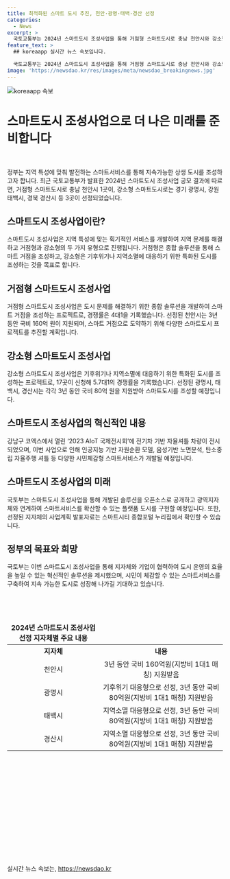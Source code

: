 ```yaml
---
title: 최적화된 스마트 도시 추진, 천안·광명·태백·경산 선정
categories:
  - News
excerpt: >
  국토교통부는 2024년 스마트도시 조성사업을 통해 거점형 스마트도시로 충남 천안시와 강소형으로 경기 광명시, 강원 태백시, 경북 경산시를 선정했다. 해당 사업은 지자체와 민간기업이 협력하여 지역의 문제를 해결하고 지속 가능한 도시를 조성하는데 중점을 두고 있다. 선택된 지자체들은 국비 지원을 받아 지역 특성에 맞는 스마트서비스를 구현할 예정이며, 이로써 지속 가능한 도시로 성장하고자 한다. 또한, 해당 솔루션은 오픈소스로 공개되어 다른 지자체에도 확산될 수 있을 것으로 예상된다. 강소형 스마트도시 조성사업은 기후위기 대응형, 지역소멸 대응형 등 다양한 형태의 지원을 제공하며, 도시 경제를 활성화하고 지역 특화산업을 육성할 것으로 기대된다.
feature_text: >
  ## koreaapp 실시간 뉴스 속보입니다.

  국토교통부는 2024년 스마트도시 조성사업을 통해 거점형 스마트도시로 충남 천안시와 강소형으로 경기 광명시, 강원 태백시, 경북 경산시를 선정했다. 해당 사업은 지자체와 민간기업이 협력하여 지역의 문제를 해결하고 지속 가능한 도시를 조성하는데 중점을 두고 있다. 선택된 지자체들은 국비 지원을 받아 지역 특성에 맞는 스마트서비스를 구현할 예정이며, 이로써 지속 가능한 도시로 성장하고자 한다. 또한, 해당 솔루션은 오픈소스로 공개되어 다른 지자체에도 확산될 수 있을 것으로 예상된다. 강소형 스마트도시 조성사업은 기후위기 대응형, 지역소멸 대응형 등 다양한 형태의 지원을 제공하며, 도시 경제를 활성화하고 지역 특화산업을 육성할 것으로 기대된다.
image: 'https://newsdao.kr/res/images/meta/newsdao_breakingnews.jpg'
---
```


<p><img src="https://newsdao.kr/res/images/meta/newsdao_breakingnews.jpg" alt="koreaapp 속보" /></p>

<h1 data-ke-size="size26"><b>스마트도시 조성사업으로 더 나은 미래를 준비합니다</b></h1>

<p data-ke-size="size16">&nbsp;</p>

<p>정부는 지역 특성에 맞춰 발전하는 스마트서비스를 통해 지속가능한 상생 도시를 조성하고자 합니다. 최근 국토교통부가 발표한 2024년 스마트도시 조성사업 공모 결과에 따르면, 거점형 스마트도시로 충남 천안시 1곳이, 강소형 스마트도시로는 경기 광명시, 강원 태백시, 경북 경산시 등 3곳이 선정되었습니다.</p></p>

<h2 data-ke-size="size24"><b>스마트도시 조성사업이란?</b></h2>

<p data-ke-size="size16">스마트도시 조성사업은 지역 특성에 맞는 획기적인 서비스를 개발하여 지역 문제를 해결하고 거점형과 강소형의 두 가지 유형으로 진행됩니다. 거점형은 종합 솔루션을 통해 스마트 거점을 조성하고, 강소형은 기후위기나 지역소멸에 대응하기 위한 특화된 도시를 조성하는 것을 목표로 합니다.</p>

<h2 data-ke-size="size24">거점형 스마트도시 조성사업</h2>

<p data-ke-size="size16">거점형 스마트도시 조성사업은 도시 문제를 해결하기 위한 종합 솔루션을 개발하여 스마트 거점을 조성하는 프로젝트로, 경쟁률은 4대1을 기록했습니다. 선정된 천안시는 3년 동안 국비 160억 원이 지원되며, 스마트 거점으로 도약하기 위해 다양한 스마트도시 프로젝트를 추진할 계획입니다.</p>

<h2 data-ke-size="size24"><b>강소형 스마트도시 조성사업</b></h2>

<p data-ke-size="size16">강소형 스마트도시 조성사업은 기후위기나 지역소멸에 대응하기 위한 특화된 도시를 조성하는 프로젝트로, 17곳이 신청해 5.7대1의 경쟁률을 기록했습니다. 선정된 광명시, 태백시, 경산시는 각각 3년 동안 국비 80억 원을 지원받아 스마트도시를 조성할 예정입니다.</p>

<h2 data-ke-size="size24">스마트도시 조성사업의 혁신적인 내용</h2>

<p data-ke-size="size16">강남구 코엑스에서 열린 ‘2023 AIoT 국제전시회’에 전기차 기반 자율셔틀 차량이 전시되었으며, 이번 사업으로 인해 인공지능 기반 자원순환 모델, 음성기반 노면분석, 탄소중립 자율주행 셔틀 등 다양한 시민체감형 스마트서비스가 개발될 예정입니다.</p>

<h2 data-ke-size="size24">스마트도시 조성사업의 미래</h2>

<p data-ke-size="size16">국토부는 스마트도시 조성사업을 통해 개발된 솔루션을 오픈소스로 공개하고 광역지자체와 연계하여 스마트서비스를 확산할 수 있는 플랫폼 도시를 구현할 예정입니다. 또한, 선정된 지자체의 사업계획 발표자료는 스마트시티 종합포털 누리집에서 확인할 수 있습니다.</p>

<h2 data-ke-size="size24">정부의 목표와 희망</h2>

<p data-ke-size="size16">국토부는 이번 스마트도시 조성사업을 통해 지자체와 기업이 협력하여 도시 운영의 효율을 높일 수 있는 혁신적인 솔루션을 제시했으며, 시민이 체감할 수 있는 스마트서비스를 구축하여 지속 가능한 도시로 성장해 나가길 기대하고 있습니다.</p>

<p data-ke-size="size16">&nbsp;</p>

<p data-ke-size="size16">&nbsp;</p>

<table>
<thead>
<tr>
<td style="text-align: center; height: 17px;"><b>2024년 스마트도시 조성사업 선정 지자체별 주요 내용</b></td>
</tr>
</thead>
<tbody>
<tr>
<td style="text-align: center; height: 17px;"><b>지자체</b></td>
<td style="text-align: center; height: 17px;"><b>내용</b></td>
</tr>
<tr>
<td style="text-align: center; height: 17px;">천안시</td>
<td style="text-align: center; height: 17px;">3년 동안 국비 160억원(지방비 1대1 매칭) 지원받음</td>
</tr>
<tr>
<td style="text-align: center; height: 17px;">광명시</td>
<td style="text-align: center; height: 17px;">기후위기 대응형으로 선정, 3년 동안 국비 80억원(지방비 1대1 매칭) 지원받음</td>
</tr>
<tr>
<td style="text-align: center; height: 17px;">태백시</td>
<td style="text-align: center; height: 17px;">지역소멸 대응형으로 선정, 3년 동안 국비 80억원(지방비 1대1 매칭) 지원받음</td>
</tr>
<tr>
<td style="text-align: center; height: 17px;">경산시</td>
<td style="text-align: center; height: 17px;">지역소멸 대응형으로 선정, 3년 동안 국비 80억원(지방비 1대1 매칭) 지원받음</td>
</tr>
</tbody>
</table>

<p data-ke-size="size16">&nbsp;</p>

<p data-ke-size="size16">&nbsp;</p>

<p data-ke-size="size16">&nbsp;</p>

<p data-ke-size="size16">&nbsp;</p>

<p data-ke-size="size16">&nbsp;</p>

<p data-ke-size="size16">&nbsp;</p>

<p data-ke-size="size16">&nbsp;</p>

<p data-ke-size="size16">&nbsp;</p>
실시간 뉴스 속보는, <a href="https://newsdao.kr" rel="dofollow">https://newsdao.kr</a>


